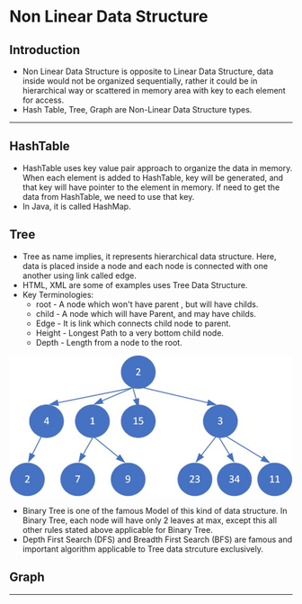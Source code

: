 # Non Linear Data Structure

## Introduction
* Non Linear Data Structure is opposite to Linear Data Structure, data inside would not be organized sequentially, rather it could be in hierarchical way or scattered in memory area with key to each element for access.
* Hash Table, Tree, Graph are Non-Linear Data Structure types. 
---
## HashTable
* HashTable uses key value pair approach to organize the data in memory. When each element is added to HashTable, key will be generated, and that key will have pointer to the element in memory. If need to get the data from HashTable, we need to use that key.
* In Java, it is called HashMap.

## Tree
* Tree as name implies, it represents hierarchical data structure. Here, data is placed inside a node and each node is connected with one another using link called edge. 
* HTML, XML are some of examples uses Tree Data Structure.
* Key Terminologies: 
    * root - A node which won't have parent , but will have childs. 
    * child - A node which will have Parent, and may have childs.
    * Edge - It is link which connects child node to parent.
    * Height - Longest Path to a very bottom child node.
    * Depth - Length from a node to the root.

![](./images/tree-datastructure-model.jpg)
* Binary Tree is one of the famous Model of this kind of data structure. In Binary Tree, each node will have only 2 leaves at max, except this all other rules stated above applicable for Binary Tree.
* Depth First Search (DFS) and Breadth First Search (BFS) are famous and important algorithm applicable to Tree data strcuture exclusively.

## Graph

---